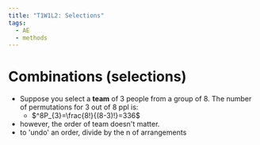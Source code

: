 ```yaml
---
title: "T1W1L2: Selections"
tags:
  - AE
  - methods
---
```

# Combinations (selections)

- Suppose you select a **team** of 3 people from a group of 8. The number of permutations for 3 out of 8 ppl is:
  - $^8P_{3}=\frac{8!}{(8-3)!}=336$
- however, the order of team doesn't matter.
- to 'undo' an order, divide by the n of arrangements
